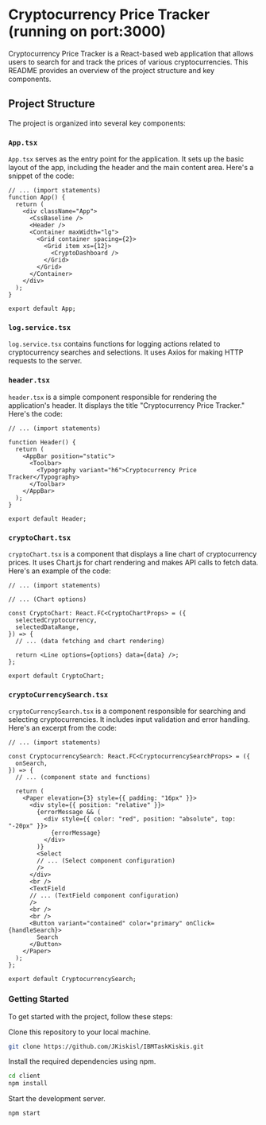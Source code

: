 # Cryptocurrency Price Tracker (running on port:3000)

Cryptocurrency Price Tracker is a React-based web application that allows users to search for and track the prices of various cryptocurrencies. This README provides an overview of the project structure and key components.

## Project Structure

The project is organized into several key components:

### `App.tsx`

`App.tsx` serves as the entry point for the application. It sets up the basic layout of the app, including the header and the main content area. Here's a snippet of the code:

```tsx
// ... (import statements)
function App() {
  return (
    <div className="App">
      <CssBaseline />
      <Header />
      <Container maxWidth="lg">
        <Grid container spacing={2}>
          <Grid item xs={12}>
            <CryptoDashboard />
          </Grid>
        </Grid>
      </Container>
    </div>
  );
}

export default App;
```

### `log.service.tsx`

`log.service.tsx` contains functions for logging actions related to cryptocurrency searches and selections. It uses Axios for making HTTP requests to the server.

### `header.tsx`

`header.tsx` is a simple component responsible for rendering the application's header. It displays the title "Cryptocurrency Price Tracker." Here's the code:

```tsx
// ... (import statements)

function Header() {
  return (
    <AppBar position="static">
      <Toolbar>
        <Typography variant="h6">Cryptocurrency Price Tracker</Typography>
      </Toolbar>
    </AppBar>
  );
}

export default Header;
```

### `cryptoChart.tsx`

`cryptoChart.tsx` is a component that displays a line chart of cryptocurrency prices. It uses Chart.js for chart rendering and makes API calls to fetch data. Here's an example of the code:

```tsx
// ... (import statements)

// ... (Chart options)

const CryptoChart: React.FC<CryptoChartProps> = ({
  selectedCryptocurrency,
  selectedDataRange,
}) => {
  // ... (data fetching and chart rendering)

  return <Line options={options} data={data} />;
};

export default CryptoChart;
```

### `cryptoCurrencySearch.tsx`

`cryptoCurrencySearch.tsx` is a component responsible for searching and selecting cryptocurrencies. It includes input validation and error handling. Here's an excerpt from the code:

```tsx
// ... (import statements)

const CryptocurrencySearch: React.FC<CryptocurrencySearchProps> = ({
  onSearch,
}) => {
  // ... (component state and functions)

  return (
    <Paper elevation={3} style={{ padding: "16px" }}>
      <div style={{ position: "relative" }}>
        {errorMessage && (
          <div style={{ color: "red", position: "absolute", top: "-20px" }}>
            {errorMessage}
          </div>
        )}
        <Select
        // ... (Select component configuration)
        />
      </div>
      <br />
      <TextField
      // ... (TextField component configuration)
      />
      <br />
      <br />
      <Button variant="contained" color="primary" onClick={handleSearch}>
        Search
      </Button>
    </Paper>
  );
};

export default CryptocurrencySearch;
```

### Getting Started

To get started with the project, follow these steps:

Clone this repository to your local machine.

```bash
git clone https://github.com/JKiskisl/IBMTaskKiskis.git
```

Install the required dependencies using npm.

```bash
cd client
npm install
```

Start the development server.

```bash
npm start
```
